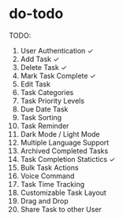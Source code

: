 # do-todo

TODO:

1. User Authentication ✓
2. Add Task ✓
3. Delete Task ✓
4. Mark Task Complete ✓
5. Edit Task
6. Task Categories
7. Task Priority Levels
8. Due Date Task
9. Task Sorting
10. Task Reminder
11. Dark Mode / Light Mode
12. Multiple Language Support
13. Archived Completed Tasks
14. Task Completion Statictics ✓
15. Bulk Task Actions
16. Voice Command
17. Task Time Tracking
18. Customizable Task Layout
19. Drag and Drop
20. Share Task to other User
